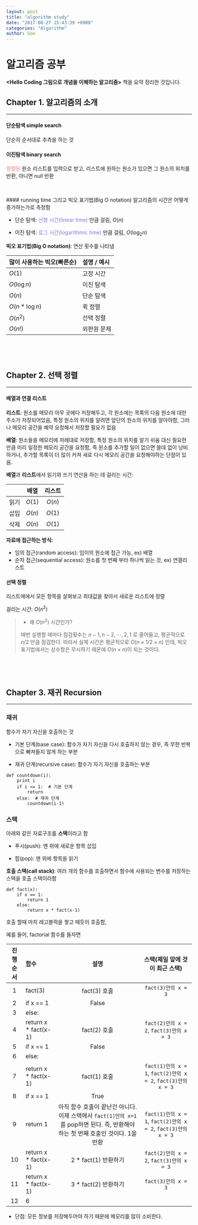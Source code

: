 ```yaml
---
layout: post
title: "algorithm study"
date: "2017-08-27 15:43:39 +0900"
categories: "Algorithm"
author: Soo
---
```

**알고리즘 공부**
===

**\<Hello Coding 그림으로 개념을 이해하는 알고리즘\>** 책을 요약 정리한 것입니다.

## Chapter 1. 알고리즘의 소개
---
#### 단순탐색 simple search
단순히 순서대로 추측을 하는 것

#### 이진탐색 binary search
<span style="color: #e87d7d">정렬된</span> 원소 리스트를 입력으로 받고, 리스트에 원하는 원소가 있으면 그 원소의 위치를 반환, 아니면 null 반환
<p><br /></p>
#### running time 그리고 빅오 표기법(Big O notation)
알고리즘의 시간은 어떻게 증가하는가로 측정함

* 단순 탐색: <span style="color: #7d7ee8">선형 시간(linear time)</span> 만큼 걸림, $O(n)$

* 이진 탐색: <span style="color: #7d7ee8">로그 시간(logarithmic time)</span> 만큼 걸림, $O(\log_{2}{n})$

**빅오 표기법(Big O notation)**: 연산 횟수를 나타냄

| 많이 사용하는 빅오(빠른순) | 설명 / 예시 |
|:--|:--|
| $O(1)$ | 고정 시간 |
| $O(\log{n})$ | 이진 탐색 |
| $O(n)$ | 단순 탐색 |
| $O(n*\log{n})$ | 퀵 정렬 |
| $O(n^2)$ | 선택 정렬 |
| $O(n!)$ | 외판원 문제 |

<p><br /></p>
<p><br /></p>

## Chapter 2. 선택 정렬
---
#### 배열과 연결 리스트

**리스트**: 원소를 메모리 아무 곳에다 저장해두고, 각 원소에는 목록의 다음 원소에 대한 주소가 저장되어있음, 특정 원소의 위치를 알려면 앞단의 원소의 위치를 알아야함, 그러나 메모리 공간을 예약 요청해서 저장할 필요가 없음

**배열**: 원소들을 메모리에 차례대로 저장함, 특정 원소의 위치를 알기 쉬움 대신 필요한 만큼 미리 일정한 메모리 공간을 요청함, 즉 원소를 추가할 일이 없으면 쓸데 없이 낭비하거나, 추가할 목록이 더 많이 커져 새로 다시 메모리 공간을 요청해야하는 단점이 있음.

**배열**과 **리스트**에서 읽기와 쓰기 연산을 하는 데 걸리는 시간:

|  | 배열 | 리스트 |
|:--:|:--:|:--:|
| 읽기 | $O(1)$ | $O(n)$ |
| 삽입 |  $O(n)$ | $O(1)$ |
| 삭제 |  $O(n)$ | $O(1)$ |

**자료에 접근하는 방식:**

* 임의 접근(random access): 임이의 원소에 접근 가능, ex) 배열
* 순차 접근(sequential access): 원소를 첫 번째 부터 하나씩 읽는 것, ex) 연결리스트

#### 선택 정렬
리스트에에서 모든 항목을 살펴보고 최대값을 찾아서 새로운 리스트에 정렬

걸리는 시간: $O(n^2)$

> * 왜 $O(n^2)$ 시간인가?
>
> 매번 실행할 때마다 점검횟수는 $n-1, n-2, \cdots , 2, 1$ 로 줄어들고, 평균적으로 $n/2$ 만큼 점검한다. 따라서 실제 시간은 평균적으로 $O(n \times 1/2 \times n)$ 인데, 빅오 표기법에서는 상수항은 무시하기 때문에 $O(n \times n)$이 되는 것이다.


<p><br /></p>
<p><br /></p>

## Chapter 3. 재귀 Recursion
---
### 재귀
함수가 자기 자신을 호출하는 것

* 기본 단계(base case): 함수가 자기 자신을 다시 호출하지 않는 경우, 즉 무한 반복으로 빠져들지 않게 하는 부분

* 재귀 단계(recursive case): 함수가 자기 자신을 호출하는 부분

```
def countdown(i):
    print i
    if i <= 1:  # 기본 단계
        return
    else:  # 재귀 단계
        countdown(i-1)
```
### 스택
아래와 같은 자료구조를 **스택**이라고 함

* 푸시(push): 맨 위에 새로운 항목 삽입

* 팝(pop): 맨 위에 항목을 읽기

**호출 스택(call stack)**: 여러 개의 함수를 호출하면서 함수에 사용되는 변수를 저장하는 스택을 호출 스택이라함

```
def fact(x):
    if x == 1:
        return 1
    else:
        return x * fact(x-1)
```
호출 할때 마치 레고블럭을 쌓고 떼듯이 호출함,

예를 들어, factorial 함수를 들자면

| 진행 순서 | 함수 | 설명 | 스택(제일 앞에 것이 최근 스택)|
|:--:|:--|:--:|:--:|
| 1 | fact(3) | fact(3) 호출 | ``fact(3)안의 x = 3`` |
| 2 | if x == 1 | False | |
| 3 | else: |  |  |
| 4 | return x * fact(x-1) | fact(2) 호출 | ``fact(2)안의 x = 2``, ``fact(3)안의 x = 3`` |
| 5 | if x == 1 | False | |
| 6 | else: |  |  |
| 7 | return x * fact(x-1) | fact(1) 호출 | ``fact(1)안의 x = 1``, ``fact(2)안의 x = 2``, ``fact(3)안의 x = 3`` |
| 8 | if x == 1 | True | |
| 9 | return 1 | 아직 함수 호출이 끝난건 아니다. 이제 스택에서 ``fact(1)안의 x=1``를 pop하면 된다. 즉, 반환해야하는 첫 번째 호출인 것이다. 1을 반환| ``fact(1)안의 x = 1``, ``fact(2)안의 x = 2``, ``fact(3)안의 x = 3`` |
| 10 | return x * fact(x-1) | 2 * fact(1) 반환하기 | ``fact(2)안의 x = 2``, ``fact(3)안의 x = 3`` |
| 11 | return x * fact(x-1) | 3 * fact(2) 반환하기 | ``fact(3)안의 x = 3`` |
| 12 | 6 |  |  |

* 단점: 모든 정보를 저장해두어야 하기 때문에 메모리를 많이 소비한다.
